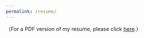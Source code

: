 ```yaml
---
permalink: /resume/
---
```



（For a PDF version of my resume, please click [here](/files/Dennis_Hu_Resume_0207.pdf).）


